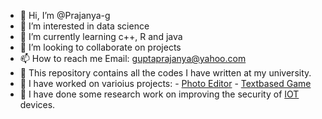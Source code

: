 - 👋 Hi, I’m @Prajanya-g
- 👀 I’m interested in data science
- 🌱 I’m currently learning c++, R and java 
- 💞️ I’m looking to collaborate on projects
- 📫 How to reach me Email: guptaprajanya@yahoo.com 
- 🏫 This repository contains all the codes I have written at my university.
- 💪 I have worked on varioius projects:
      - [Photo Editor](https://github.com/Prajanya-g/Prajanya-g/tree/main/PhotoEditor(Year1))
      - [Textbased Game](https://github.com/Prajanya-g/Prajanya-g/tree/main/TextBasedGame(year%201))
- 🧪 I have done some research work on improving the security of [IOT](https://github.com/Prajanya-g/Prajanya-g/tree/main/IoT%20Research) devices. 
<!---
Prajanya-g/Prajanya-g is a ✨ special ✨ repository because its `README.md` (this file) appears on your GitHub profile.
You can click the Preview link to take a look at your changes.
--->
